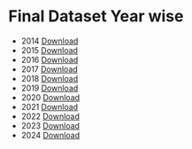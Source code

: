 # Final Dataset Year wise

- 2014  [Download](https://mega.nz/file/DupjADzK#2Sh_5lL-Eis3_ip7CdiXTtFTjIs9mU3q5xx5R33OFNE)
- 2015  [Download](https://mega.nz/file/ijoTVZrT#QSrhatUSstdnxThhBY4PTPXT0p5mkyfb4fhtUJUCHuk)
- 2016  [Download](https://mega.nz/file/76ZBgA5R#05VQM2rcQ9gQvmhfgxC9eYoOknM8GFmqNGPdzxn1rmk)
- 2017  [Download](https://mega.nz/file/OvghFJaL#32v2ZY99BVWFufy4jBkLrW4OmCG6FBbLNT2C3jkG8ew)
- 2018  [Download](https://mega.nz/file/D35GRZyI#NJ6HKX85WTtfAXWs20Iq88W4Zo7nxcY1IoBSQeY9BDA)
- 2019  [Download](https://mega.nz/file/L3BWyJAK#80wFpYC8Nm0b64w0JpdxJHmJ3A8d8KcrrMLsG1cjWuo)
- 2020  [Download](https://mega.nz/file/XmxQWRQQ#Y9ASRoN3iRsdQcZ3zSlRYExRYlS8U9j4GAfDNXIb2vY)
- 2021  [Download](https://mega.nz/file/f2ogzRLY#-Q_7h2dVWQW8kQY1Zj2q0wvwmMnw5BfcGOXVTLra2rs)
- 2022  [Download](https://mega.nz/file/ujJSGa5Y#9fan2KUDgBr6FwNtFcsRlC23-QgVXWgqRzw7tq96ziQ)
- 2023  [Download](https://mega.nz/file/SvQkSThB#rdACMblbzm00QyxSPDRPqQ2AQWd-cYXcuEbctUS2Nk0)
- 2024  [Download](https://mega.nz/file/anoASISJ#MlQa5yJ150zfLaSitSEPA-HOmIwq_mJFMaynG8gZySE)
